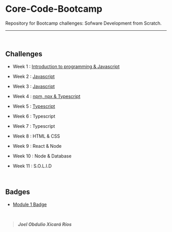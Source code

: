 # Core-Code-Bootcamp

Repository for Bootcamp challenges: Sofware Development from Scratch.

---

<br>

## Challenges

- Week 1 : [Introduction to programming & Javascript](./Challenges/Week1/Challenges-Week1.md)

- Week 2 : [Javascript](./Challenges/Week2/Challenges-Week2.md)

- Week 3 : [Javascript](./Challenges/Week3/Challenges-Week3.md)

- Week 4 : [npm, npx & Typescript](./Challenges/Week4/Challenges-Week4.md)

- Week 5 : [Typescript](./Challenges/Week5/Challenges-Week5.md)

- Week 6 : Typescript

- Week 7 : Typescript

- Week 8 : HTML & CSS

- Week 9 : React & Node

- Week 10 : Node & Database

- Week 11 : S.O.L.I.D

<br>

## Badges
- [Module 1 Badge](https://badgr.com/public/assertions/W7nlrdxIRHajBPBPPc69hA)

<br>

> **_Joel Obdulio Xicará Ríos_**
